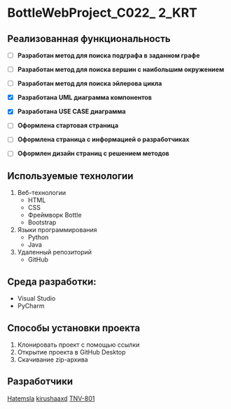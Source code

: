 # BottleWebProject_C022_ 2_KRT

## Реализованная функциональность
- [ ] **Разработан метод для поиска подграфа в заданном графе**
- [ ] **Разработан метод для поиска вершин с наибольшим окружением**
- [ ] **Разработан метод для поиска эйлерова цикла**
- [X] **Разработана UML диаграмма компонентов**
- [X] **Разработана USE CASE диаграмма**
- [ ] **Оформлена стартовая страница**
- [ ] **Оформлена страница с информацией о разработчиках**
- [ ] **Оформлен дизайн страниц с решением методов**


## Используемые технологии
1. Веб-технологии 
   - HTML
   - CSS 
   - Фреймворк Bottle
   - Bootstrap
2. Языки программирования
   - Python
   - Java
3. Удаленный репозиторий 
   - GitHub  


## Среда разработки:
- Visual Studio
- PyCharm


## Способы установки проекта
1. Клонировать проект с помощью ссылки
2. Открытие проекта в GitHub Desktop
3. Скачивание zip-архива


## Разработчики
[Hatemsla](https://github.com/Hatemsla "GitHub профиль")
[kirushaaxd](https://github.com/kirushaaxd "GitHub профиль")
[TNV-801](https://github.com/TNV-801 "GitHub профиль")
